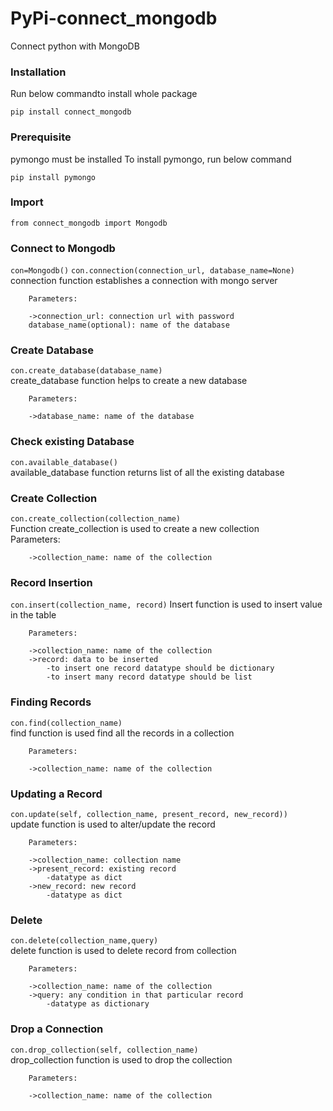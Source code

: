 # PyPi-connect_mongodb

Connect python with MongoDB


### Installation
Run below commandto install whole package

```pip install connect_mongodb```


### Prerequisite
pymongo must be installed
To install pymongo, run below command

```pip install pymongo```


### Import
```from connect_mongodb import Mongodb```


### Connect to Mongodb
```con=Mongodb()``` 
```con.connection(connection_url, database_name=None)```  
        connection function establishes a connection with mongo server

        Parameters:

        ->connection_url: connection url with password
        database_name(optional): name of the database
        
    
### Create Database
```con.create_database(database_name)```   
        create_database function helps to create a new database

        Parameters:

        ->database_name: name of the database
        
        
### Check existing Database
```con.available_database()```    
        available_database function returns list of all the existing database
        

### Create Collection
```con.create_collection(collection_name)```   
        Function create_collection is used to create a new collection   
        Parameters:  

        ->collection_name: name of the collection
     

### Record Insertion
```con.insert(collection_name, record)``` 
        Insert function is used to insert value in the table

        Parameters:

        ->collection_name: name of the collection
        ->record: data to be inserted
            -to insert one record datatype should be dictionary
            -to insert many record datatype should be list
        

### Finding Records
```con.find(collection_name)```  
        find function is used find all the records in a collection

        Parameters:

        ->collection_name: name of the collection
        
        
### Updating a Record
```con.update(self, collection_name, present_record, new_record))```  
        update function is used to alter/update the record

        Parameters:

        ->collection_name: collection name
        ->present_record: existing record
            -datatype as dict
        ->new_record: new record
            -datatype as dict
        
    
### Delete
```con.delete(collection_name,query)```  
        delete function is used to delete record from collection

        Parameters:

        ->collection_name: name of the collection
        ->query: any condition in that particular record
            -datatype as dictionary
        

### Drop a Connection
```con.drop_collection(self, collection_name)```  
        drop_collection function is used to drop the collection

        Parameters:

        ->collection_name: name of the collection
        
        
